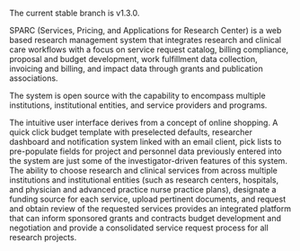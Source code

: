 The current stable branch is v1.3.0.

SPARC (Services, Pricing, and Applications for Research Center) is a web based research management system that integrates research and clinical care workflows with a focus on service request catalog, billing compliance, proposal and budget development, work fulfillment data collection, invoicing and billing, and impact data through grants and publication associations.

The system is open source with the capability to encompass multiple institutions, institutional entities, and service providers and programs.  

The intuitive user interface derives from a concept of online shopping.  A quick click budget template with preselected defaults, researcher dashboard and notification system linked with an email client, pick lists to pre-populate fields for project and personnel data previously entered into the system are just some of the investigator-driven features of this system.  The ability to choose research and clinical services from across multiple institutions and institutional entities (such as research centers, hospitals, and physician and advanced practice nurse practice plans), designate a funding source for each service, upload pertinent documents, and request and obtain review of the requested services provides an integrated platform that can inform sponsored grants and contracts budget development and negotiation and provide a consolidated service request process for all research projects.

